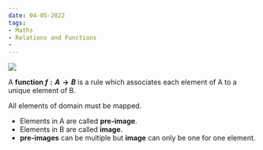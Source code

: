 ```yaml
---
date: 04-05-2022
tags:
- Maths
- Relations and Functions
- 
---
```


![](https://i.imgur.com/hhrgoH8.png)

A **function $f:A\rightarrow B$** is a rule which associates each element of A to a unique element of B.

All elements of domain must be mapped.

- Elements in A are called **pre-image**.
- Elements in B are called **image**.
- **pre-images** can be multiple but **image** can only be one for one element.

